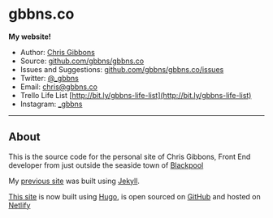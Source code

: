 # gbbns.co

**My website!**

* Author: [Chris Gibbons](https://gbbns.co)
* Source: [github.com/gbbns/gbbns.co](https://github.com/gbbns/gbbns.co)
* Issues and Suggestions: [github.com/gbbns/gbbns.co/issues](https://github.com/gbbns/gbbns.co/issues)
* Twitter: [@_gbbns](https://twitter.com/_gbbns)
* Email: [chris@gbbns.co](mailto:chris@gbbns.co)
* Trello Life List [http://bit.ly/gbbns-life-list](http://bit.ly/gbbns-life-list)
* Instagram: [_gbbns](http://instagram.com/_gbbns)

***

## About

This is the source code for the personal site of Chris Gibbons, Front End developer from just outside the seaside town of [Blackpool](http://en.wikipedia.org/wiki/Blackpool)

My [previous site](https://github.com/gbbns/gbbns.github.io) was built using [Jekyll](https://jekyllrb.com/).

[This site](https://gbbns.co) is now built using [Hugo](https://gohugo.io/), is open sourced on [GitHub](https://github.com/gbbns/gbbns.co) and hosted on [Netlify](https://www.netlify.com/)
